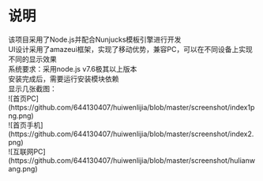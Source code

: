 <h1>说明</h1>
<div>该项目采用了Node.js并配合Nunjucks模板引擎进行开发</div>
<div>UI设计采用了amazeui框架，实现了移动优势，兼容PC，可以在不同设备上实现不同的显示效果</div>
<div>系统要求：采用node.js v7.6极其以上版本</div>
<div>安装完成后，需要运行安装模块依赖</div>
<div>显示几张截图：</div>
<div>![首页PC](https://github.com/644130407/huiwenlijia/blob/master/screenshot/index1png.png)</div>
<div>![首页手机](https://github.com/644130407/huiwenlijia/blob/master/screenshot/index2.png)</div>
<div>![互联网PC](https://github.com/644130407/huiwenlijia/blob/master/screenshot/hulianwang.png)</div>

